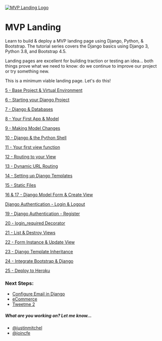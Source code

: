 [![MVP Landing Logo](https://static.codingforentrepreneurs.com/media/projects/mvp-landing/images/share/MVP_Landing_-_Share.jpg)](https://www.codingforentrepreneurs.com/projects/mvp-landing)

# MVP Landing

Learn to build & deploy a MVP landing page using Django, Python, & Bootstrap. The tutorial series covers the Django basics using Django 3, Python 3.8, and Bootstrap 4.5.

Landing pages are excellent for building traction or testing an idea... both things prove what we need to know: do we continue to improve our project or try something new.

This is a minimum viable landing page. Let's do this!

[5 - Base Project & Virtual Environment](../../tree/ea373123ebb411ced32e764c01acce517ab78ad1/)

[6 - Starting your Django Project](../../tree/884b7f059c6c115daee40b29697d4dfe3178ff1b/)

[7 - Django & Databases](../../tree/6efff2c0c027fb89b4cd80721eb09bdbe4716e85/)

[8 - Your First App & Model](../../tree/a130caffcdce8a6c6d0996dd211675a9953ef9b9/)

[9 - Making Model Changes](../../tree/a3c1b78fbcfb02a6cfcf339d0343a978ac2ef98f/)

[10 - Django & the Python Shell](../../tree/09a47e609b211e42ca50bbaf0fba9208cf4da46d/)

[11 - Your first view function](../../tree/41c1945904f1824778fd219a0fff33a704819988/)

[12 - Routing to your View](../../tree/8a5724eabf07309e98c2a2c1fd1b4193d0c71178/)

[13 - Dynamic URL Routing](../../tree/f70eba527794f336b2dc3dfce83c3cb9477abc06/)

[14 - Setting up Django Templates](../../tree/f976fcbd9c1b268df307d7706bc531a428192e68/)

[15 - Static Files](../../tree/c535b2b4422a05252f7519be1729d1422a381821/)

[16 & 17 - Django Model Form & Create View](../../tree/692432b154d4464f21c4fba439a7f8641b3995c9/)

[Django Authentication - Login & Logout](../../tree/ea1b87ad530c7b66eaac94d3b025149e5b5b01d4/)

[19 - Django Authentication - Register](../../tree/b924ed70009439058490f869b09ae7db95f10ae7/)

[20 - login_required Decorator](../../tree/3492a3f1e5e2e63bcbca5da52c6f127c35f8b2c3/)

[21 - List & Destroy Views](../../tree/38497271f14737372763bd7e164fe6e086ac2c9a/)

[22 - Form Instance & Update View](../../tree/fa9b466944736a1182207ff08e22636a8bbd39e8/)

[23 - Django Template Inheritance](../../tree/1c5ff9c0e312ad4a5570d816cf5505fab8fa11a9/)

[24 - Integrate Bootstrap & Django](../../tree/3b9675d62fa617c3cb021ac920af472c4b658f0a/)

[25 - Deploy to Heroku](../../tree/f4d1b25f759919e102d594ddd760847be7d9ce2d/)


### Next Steps:

- [Configure Email in Django](https://kirr.co/4jopqw)
- [eCommerce](https://kirr.co/dq71oy)
- [Tweetme 2](https://kirr.co/w3dmiw)

##### What are you working on? Let me know...

- [@justinmitchel](https://twitter.com/justinmitchel)
- [@joincfe](https://twitter.com/joincfe)
